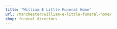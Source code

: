 ```yaml
---
title: "William E Little Funeral Home"
url: /manchester/william-e-little-funeral-home/
shop: funeral directors
---
```


